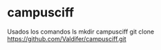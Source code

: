 # campusciff
Usados los comandos
ls
mkdir campusciff
git clone https://github.com/Valdifer/campusciff.git
